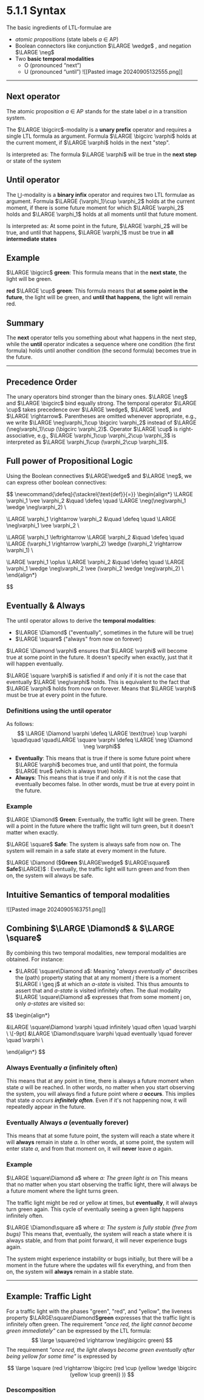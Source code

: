 # 5.1.1 Syntax

The basic ingredients of LTL-formulae are 

- *atomic propositions* (state labels *a* ∈ AP)
- Boolean connectors like conjunction $\LARGE \wedge$ , and negation $\LARGE \neg$
- Two **basic temporal modalities**
	-  O (pronounced “next”)
	-  U (pronounced “until”)
![[Pasted image 20240905132555.png]]

---

## Next operator
The atomic proposition *a* ∈ AP stands for the state label *a* in a transition system. 

The $\LARGE \bigcirc$-modality is a **unary prefix** operator and requires a single LTL formula as argument. Formula $\LARGE \bigcirc  \varphi$ holds at the current moment, if $\LARGE \varphi$ holds in the next "step". 

Is interpreted as: The formula $\LARGE \varphi$ will be true in the **next step** or state of the system

## Until operator
The $\bigcup$-modality is a **binary infix** operator and requires two LTL formulae as argument. Formula $\LARGE {\varphi_1}\cup  \varphi_2$ holds at the current moment, if there is some future moment for which  $\LARGE \varphi_2$ holds and $\LARGE \varphi_1$ holds at all moments until that future moment.

Is interpreted as: At some point in the future, $\LARGE \varphi_2$ will be true, and until that happens, $\LARGE \varphi_1$ must be true in **all intermediate states**

## Example

$\LARGE \bigcirc$ **green**: This formula means that in the **next state**, the light will be green.

**red** $\LARGE \cup$ **green**: This formula means that **at some point in the future**, the light will be green, and **until that happens**, the light will remain red. 

## Summary
The **next** operator tells you something about what happens in the next step, while the **until** operator indicates a sequence where one condition (the first formula) holds until another condition (the second formula) becomes true in the future. 


---

## Precedence Order
The unary operators bind stronger than the binary ones. $\LARGE \neg$ and $\LARGE \bigcirc$ bind equally strong. The temporal operator $\LARGE \cup$ takes precedence over $\LARGE \wedge$, $\LARGE \vee$, and $\LARGE \rightarrow$. Parentheses are omitted whenever appropriate, e.g., we write $\LARGE \neg\varphi_1\cup \bigcirc \varphi_2$  instead of $\LARGE (\neg\varphi_1)\cup (\bigcirc \varphi_2)$. Operator $\LARGE \cup$ is right-associative, e.g., $\LARGE \varphi_1\cup \varphi_2\cup \varphi_3$ is interpreted as $\LARGE \varphi_1\cup (\varphi_2\cup \varphi_3)$. 

## Full power of Propositional Logic

Using the Boolean connectives $\LARGE\wedge$ and $\LARGE \neg$, we can express other boolean connectives:

$$
\newcommand{\defeq}{\stackrel{\text{def}}{=}}
\begin{align*} 
\LARGE \varphi_1 \vee \varphi_2 &\quad \defeq \quad \LARGE \neg(\neg\varphi_1 \wedge \neg\varphi_2) \\

\LARGE \varphi_1 \rightarrow \varphi_2 &\quad \defeq \quad \LARGE \neg\varphi_1 \vee \varphi_2 \\ 

\LARGE \varphi_1 \leftrightarrow \LARGE \varphi_2 &\quad \defeq \quad \LARGE (\varphi_1 \rightarrow \varphi_2) \wedge (\varphi_2 \rightarrow \varphi_1) \\ 

\LARGE \varphi_1 \oplus \LARGE \varphi_2 &\quad \defeq \quad \LARGE \varphi_1 \wedge \neg\varphi_2 \vee (\varphi_2 \wedge \neg\varphi_2) \\ \end{align*}

$$

## Eventually & Always

The until operator allows to derive the **temporal modalities**:

- $\LARGE \Diamond$ ("eventually", sometimes in the future will be true)
- $\LARGE \square$ ("always" from now on forever) 
 
$\LARGE \Diamond \varphi$ ensures that $\LARGE \varphi$ will become true at some point in the future. It doesn't specify when exactly, just that it will happen eventually.

$\LARGE \square \varphi$ is satisfied if and only if it is not the case that eventually $\LARGE \neg\varphi$ holds. This is equivalent to the fact that $\LARGE \varphi$ holds from now on forever. Means that $\LARGE \varphi$ must be true at every point in the future. 

### Definitions using the until operator
As follows:
$$ \LARGE \Diamond \varphi \defeq \LARGE \text{true} \cup \varphi \quad\quad \quad\LARGE \square \varphi \defeq \LARGE \neg \Diamond \neg \varphi$$

- **Eventually**: This means that is true if there is some future point where $\LARGE \varphi$ becomes true, and until that point, the formula $\LARGE true$ (which is always true) holds.
- **Always**: This means that is true if and only if it is not the case that eventually becomes false. In other words, must be true at every point in the future.

### Example

$\LARGE \Diamond$ **Green**: Eventually, the traffic light will be green. There will a point in the future where the traffic light will turn green, but it doesn't matter when exactly.

$\LARGE \square$ **Safe**: The system is always safe from now on. The system will remain in a safe state at every moment in the future.

$\LARGE \Diamond ($**Green** $\LARGE\wedge$ $\LARGE\square$ **Safe**$\LARGE)$ : Eventually, the traffic light will turn green and from then on, the system will always be safe. 


## Intuitive Semantics of temporal modalities

![[Pasted image 20240905163751.png]]

## Combining $\LARGE \Diamond$ & $\LARGE \square$ 

By combining this two temporal modalities, new temporal modalities are obtained. For instance:

- $\LARGE \square\Diamond a$: Meaning "*always eventually a*" describes the (path) property stating that at any moment *j* there is a moment $\LARGE i \geq j$ at which an *a-state* is visited. This thus amounts to assert that and *a-state* is visited infinitely often. The dual modality $\LARGE \square\Diamond a$ expresses that from some moment j on, only *a-states* are visited so:

$$
\begin{align*} 

&\LARGE \square\Diamond \varphi \quad infinitely \quad often \quad \varphi  \\
\\[-9pt]
&\LARGE \Diamond\square \varphi \quad eventually \quad forever \quad \varphi  \\

\end{align*}
$$
### Always Eventually *a* (infinitely often)
This means that at any point in time, there is always a future moment when state *a* will be reached. In other words, no matter when you start observing the system, you will always find a future point where *a* **occurs**. This implies that state *a occurs* ***infinitely often***. Even if it's not happening now, it will repeatedly appear in the future.

### Eventually Always *a* (eventually forever)
This means that at some future point, the system will reach a state where it will **always** remain in state *a*. In other words, at some point, the system will enter state *a*, and from that moment on, it will **never** leave *a* again. 

### Example

$\LARGE \square\Diamond a$ where *a: The green light is on*
This means that no matter when you start observing the traffic light, there will always be a future moment where the light turns green.

The traffic light might be red or yellow at times, but **eventually**, it will always turn green again. This cycle of eventually seeing a green light happens infinitely often.

$\LARGE \Diamond\square a$ where *a: The system is fully stable (free from bugs)*
This means that, eventually, the system will reach a state where it is always stable, and from that point forward, it will never experience bugs again.

The system might experience instability or bugs initially, but there will be a moment in the future where the updates will fix everything, and from then on, the system will **always** remain in a stable state.


---
## Example: Traffic Light

For a traffic light with the phases "green", "red", and "yellow", the liveness property $\LARGE\square\Diamond$**green** expresses that the traffic light is infinitely often green. The requirement *"once red, the light cannot become green immediately"* can be expressed by the LTL formula:
$$
\large \square(red \rightarrow \neg\bigcirc green)
$$
The requirement *"once red, the light always become green eventually after being yellow for some time"* is expressed by

$$
\large \square (red \rightarrow \bigcirc (red  \cup (yellow \wedge \bigcirc (yellow \cup green)) ))
$$

### Descomposition

